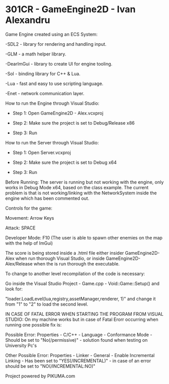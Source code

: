 # 301CR - GameEngine2D - Ivan Alexandru

Game Engine created using an ECS System:

-SDL2 - library for rendering and handling input.

-GLM - a math helper library.

-DearImGui - library to create UI for engine tooling.

-Sol - binding library for C++ & Lua.

-Lua - fast and easy to use scripting language.

-Enet - network communication layer.


How to run the Engine through Visual Studio: 

- Step 1: Open GameEngine2D - Alex.vcxproj 

- Step 2: Make sure the project is set to Debug/Release x86

- Step 3: Run


How to run the Server through Visual Studio: 

- Step 1: Open Server.vcxproj

- Step 2: Make sure the project is set to Debug x64

- Step 3: Run


Before Running: The server is running but not working with the engine, only works in Debug Mode x64, based on the class example.
The current problem is that is not working/linking with the NetworkSystem inside the engine which has been commented out.

Controls for the game:

Movement: Arrow Keys

Attack: SPACE 

Developer Mode: F10 (The user is able to spawn other enemies on the map with the help of ImGui)


The score is being stored inside a .html file either insider GameEngine2D-Alex when run thorough Visual Studio,
or inside GameEngine2D-Alex/Release when the is run thorough the executable.

To change to another level recompilation of the code is necessary: 

Go inside the Visual Studio Project - Game.cpp - Void::Game::Setup() and look for:

"loader.LoadLevel(lua,registry,assetManager,renderer, 1)" and change it from "1" to "2" to load the second level.

IN CASE OF FATAL ERROR WHEN STARTING THE PROGRAM FROM VISUAL STUDIO:
On my machine works but in case of Fatal Erorr occurring when running one possible fix is:

Possible Error:
Properties - C/C++ - Language - Conformance Mode - Should be set to "No(/permissive)" - solution found when testing on University Pc's

Other Possible Error:
Properties - Linker - General - Enable Incremental Linking - Has been set to "YES(/INCREMENTAL)" - in case of an error should be set to "NO(/INCREMENTAL:NO)"

Project powered by PIKUMA.com


